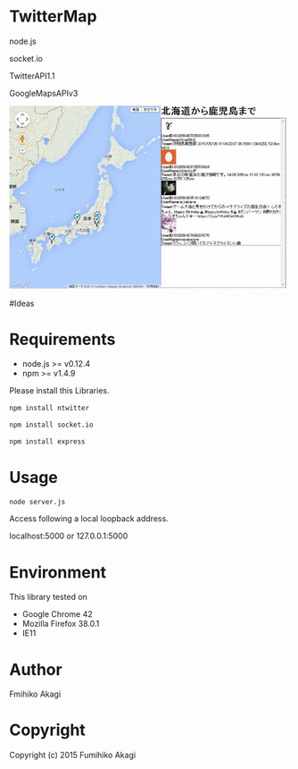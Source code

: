 # TwitterMap
node.js

socket.io

TwitterAPI1.1

GoogleMapsAPIv3

<img src="./Raw/images/twittermap.gif" alt="twittermap">

#Ideas



# Requirements
* node.js >= v0.12.4
* npm >= v1.4.9

Please install this Libraries.
```
npm install ntwitter
```

```
npm install socket.io
```

```
npm install express
```

# Usage

```
node server.js
```

Access following a local loopback address.

localhost:5000 or 127.0.0.1:5000



# Environment
This library tested on
- Google Chrome 42
- Mozilla Firefox 38.0.1
- IE11


# Author
Fmihiko Akagi

# Copyright
Copyright (c) 2015 Fumihiko Akagi
